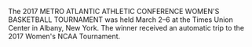 The 2017 METRO ATLANTIC ATHLETIC CONFERENCE WOMEN'S BASKETBALL TOURNAMENT was held March 2–6 at the Times Union Center in Albany, New York. The winner received an automatic trip to the 2017 Women's NCAA Tournament.

